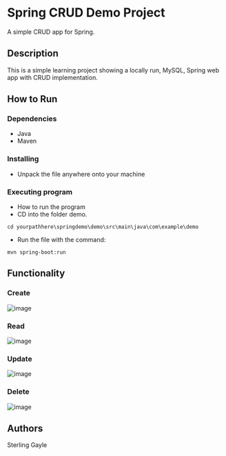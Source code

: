 # Spring CRUD Demo Project

A simple CRUD app for Spring.

## Description

This is a simple learning project showing a locally run, MySQL, Spring web app with CRUD implementation.

## How to Run

### Dependencies

* Java
* Maven

### Installing

* Unpack the file anywhere onto your machine

### Executing program

* How to run the program
* CD into the folder demo.
```
cd yourpathhere\springdemo\demo\src\main\java\com\example\demo
```
* Run the file with the command: 
```
mvn spring-boot:run
```

## Functionality

### Create
![image](https://github.com/Axsilver/springdemo/assets/45739972/b7dce614-2898-42a6-af4b-2aaa345ac13e)

### Read
![image](https://github.com/Axsilver/springdemo/assets/45739972/17dfda6b-0f46-4611-8ee6-58eb0a810545)

### Update
![image](https://github.com/Axsilver/springdemo/assets/45739972/bee12609-4729-40a2-bcd1-5376cbe04e42)

### Delete
![image](https://github.com/Axsilver/springdemo/assets/45739972/248f8e91-df29-4d81-843b-2eb09c980a0e)


## Authors

Sterling Gayle
